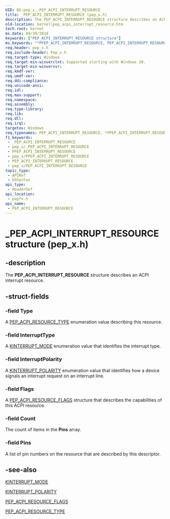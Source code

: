 ```yaml
---
UID: NS:pep_x._PEP_ACPI_INTERRUPT_RESOURCE
title: _PEP_ACPI_INTERRUPT_RESOURCE (pep_x.h)
description: The PEP_ACPI_INTERRUPT_RESOURCE structure describes an ACPI interrupt resource.
old-location: kernel\pep_acpi_interrupt_resource.htm
tech.root: kernel
ms.date: 04/30/2018
keywords: ["PEP_ACPI_INTERRUPT_RESOURCE structure"]
ms.keywords: "*PPEP_ACPI_INTERRUPT_RESOURCE, PEP_ACPI_INTERRUPT_RESOURCE, PEP_ACPI_INTERRUPT_RESOURCE structure [Kernel-Mode Driver Architecture], PPEP_ACPI_INTERRUPT_RESOURCE, PPEP_ACPI_INTERRUPT_RESOURCE structure pointer [Kernel-Mode Driver Architecture], _PEP_ACPI_INTERRUPT_RESOURCE, kernel.pep_acpi_interrupt_resource, pepfx/PEP_ACPI_INTERRUPT_RESOURCE, pepfx/PPEP_ACPI_INTERRUPT_RESOURCE"
req.header: pep_x.h
req.include-header: Pep_x.h
req.target-type: Windows
req.target-min-winverclnt: Supported starting with Windows 10.
req.target-min-winversvr: 
req.kmdf-ver: 
req.umdf-ver: 
req.ddi-compliance: 
req.unicode-ansi: 
req.idl: 
req.max-support: 
req.namespace: 
req.assembly: 
req.type-library: 
req.lib: 
req.dll: 
req.irql: 
targetos: Windows
req.typenames: PEP_ACPI_INTERRUPT_RESOURCE, *PPEP_ACPI_INTERRUPT_RESOURCE
f1_keywords:
 - _PEP_ACPI_INTERRUPT_RESOURCE
 - pep_x/_PEP_ACPI_INTERRUPT_RESOURCE
 - PPEP_ACPI_INTERRUPT_RESOURCE
 - pep_x/PPEP_ACPI_INTERRUPT_RESOURCE
 - PEP_ACPI_INTERRUPT_RESOURCE
 - pep_x/PEP_ACPI_INTERRUPT_RESOURCE
topic_type:
 - APIRef
 - kbSyntax
api_type:
 - HeaderDef
api_location:
 - pepfx.h
api_name:
 - PEP_ACPI_INTERRUPT_RESOURCE
---
```


# _PEP_ACPI_INTERRUPT_RESOURCE structure (pep_x.h)


## -description

The <b>PEP_ACPI_INTERRUPT_RESOURCE</b> structure describes an ACPI interrupt resource.

## -struct-fields

### -field Type

A <a href="/windows-hardware/drivers/ddi/pepfx/ne-pepfx-_pep_acpi_resource_type">PEP_ACPI_RESOURCE_TYPE</a> enumeration value describing this resource.

### -field InterruptType

A <a href="/windows-hardware/drivers/ddi/wdm/ne-wdm-_kinterrupt_mode">KINTERRUPT_MODE</a> enumeration value that identifies the interrupt type.

### -field InterruptPolarity

A <a href="/windows-hardware/drivers/ddi/wdm/ne-wdm-_kinterrupt_polarity">KINTERRUPT_POLARITY</a> enumeration value that identifies how a device signals an interrupt request on an interrupt line.

### -field Flags

A <a href="/windows-hardware/drivers/ddi/pepfx/ns-pepfx-_pep_acpi_resource_flags">PEP_ACPI_RESOURCE_FLAGS</a> structure that describes the capabilities of this ACPI resource.

### -field Count

The count of items in the <b>Pins</b> array.

### -field Pins

A list of pin numbers on the resource that are described by this descriptor.

## -see-also

<a href="/windows-hardware/drivers/ddi/wdm/ne-wdm-_kinterrupt_mode">KINTERRUPT_MODE</a>



<a href="/windows-hardware/drivers/ddi/wdm/ne-wdm-_kinterrupt_polarity">KINTERRUPT_POLARITY</a>



<a href="/windows-hardware/drivers/ddi/pepfx/ns-pepfx-_pep_acpi_resource_flags">PEP_ACPI_RESOURCE_FLAGS</a>



<a href="/windows-hardware/drivers/ddi/pepfx/ne-pepfx-_pep_acpi_resource_type">PEP_ACPI_RESOURCE_TYPE</a>
